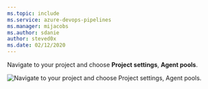 ```yaml
---
ms.topic: include
ms.service: azure-devops-pipelines
ms.manager: mijacobs
ms.author: sdanie
author: steved0x
ms.date: 02/12/2020
---
```


Navigate to your project and choose **Project settings**, **Agent pools**.

![Navigate to your project and choose Project settings, Agent pools.](../../media/agent-queues-tab/agent-queues.png)
